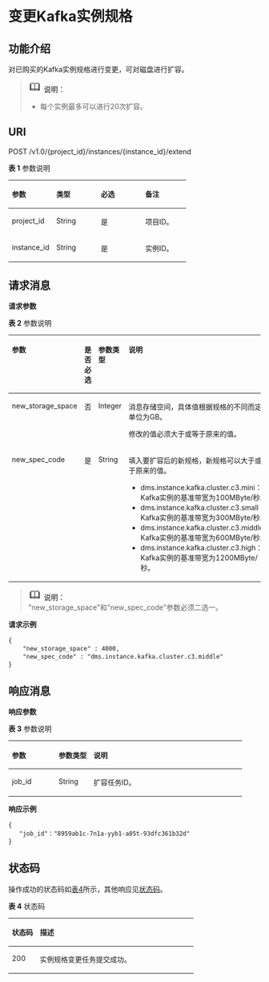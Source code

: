 # 变更Kafka实例规格<a name="ZH-CN_TOPIC_0140858141"></a>

## 功能介绍<a name="section11513161413553"></a>

对已购买的Kafka实例规格进行变更，可对磁盘进行扩容。

>![](public_sys-resources/icon-note.gif) **说明：**   
>-   每个实例最多可以进行20次扩容。  

## URI<a name="section26715417"></a>

POST /v1.0/\{project\_id\}/instances/\{instance\_id\}/extend

**表 1**  参数说明

<a name="table434018282110"></a>
<table><thead align="left"><tr id="row46806283114"><th class="cellrowborder" valign="top" width="25%" id="mcps1.2.5.1.1"><p id="p1368010288120"><a name="p1368010288120"></a><a name="p1368010288120"></a>参数</p>
</th>
<th class="cellrowborder" valign="top" width="25%" id="mcps1.2.5.1.2"><p id="p86803283111"><a name="p86803283111"></a><a name="p86803283111"></a>类型</p>
</th>
<th class="cellrowborder" valign="top" width="25%" id="mcps1.2.5.1.3"><p id="p1568018281318"><a name="p1568018281318"></a><a name="p1568018281318"></a>必选</p>
</th>
<th class="cellrowborder" valign="top" width="25%" id="mcps1.2.5.1.4"><p id="p166801828014"><a name="p166801828014"></a><a name="p166801828014"></a>备注</p>
</th>
</tr>
</thead>
<tbody><tr id="row186802285111"><td class="cellrowborder" valign="top" width="25%" headers="mcps1.2.5.1.1 "><p id="p1268012813116"><a name="p1268012813116"></a><a name="p1268012813116"></a>project_id</p>
</td>
<td class="cellrowborder" valign="top" width="25%" headers="mcps1.2.5.1.2 "><p id="p86812281319"><a name="p86812281319"></a><a name="p86812281319"></a>String</p>
</td>
<td class="cellrowborder" valign="top" width="25%" headers="mcps1.2.5.1.3 "><p id="p1768110283116"><a name="p1768110283116"></a><a name="p1768110283116"></a>是</p>
</td>
<td class="cellrowborder" valign="top" width="25%" headers="mcps1.2.5.1.4 "><p id="p20681182818117"><a name="p20681182818117"></a><a name="p20681182818117"></a>项目ID。</p>
</td>
</tr>
<tr id="row968112281014"><td class="cellrowborder" valign="top" width="25%" headers="mcps1.2.5.1.1 "><p id="p868112281017"><a name="p868112281017"></a><a name="p868112281017"></a>instance_id</p>
</td>
<td class="cellrowborder" valign="top" width="25%" headers="mcps1.2.5.1.2 "><p id="p9681328010"><a name="p9681328010"></a><a name="p9681328010"></a>String</p>
</td>
<td class="cellrowborder" valign="top" width="25%" headers="mcps1.2.5.1.3 "><p id="p4681192819115"><a name="p4681192819115"></a><a name="p4681192819115"></a>是</p>
</td>
<td class="cellrowborder" valign="top" width="25%" headers="mcps1.2.5.1.4 "><p id="p96811287114"><a name="p96811287114"></a><a name="p96811287114"></a>实例ID。</p>
</td>
</tr>
</tbody>
</table>

## 请求消息<a name="section39112169"></a>

**请求参数**

**表 2**  参数说明

<a name="table56761820495"></a>
<table><thead align="left"><tr id="row62588155"><th class="cellrowborder" valign="top" width="20%" id="mcps1.2.5.1.1"><p id="p968314119564"><a name="p968314119564"></a><a name="p968314119564"></a>参数</p>
</th>
<th class="cellrowborder" valign="top" width="15%" id="mcps1.2.5.1.2"><p id="p12683191155615"><a name="p12683191155615"></a><a name="p12683191155615"></a>是否必选</p>
</th>
<th class="cellrowborder" valign="top" width="15%" id="mcps1.2.5.1.3"><p id="p13683181116565"><a name="p13683181116565"></a><a name="p13683181116565"></a>参数类型</p>
</th>
<th class="cellrowborder" valign="top" width="50%" id="mcps1.2.5.1.4"><p id="p66836113568"><a name="p66836113568"></a><a name="p66836113568"></a>说明</p>
</th>
</tr>
</thead>
<tbody><tr id="row18393353"><td class="cellrowborder" valign="top" width="20%" headers="mcps1.2.5.1.1 "><p id="p11609128104815"><a name="p11609128104815"></a><a name="p11609128104815"></a>new_storage_space</p>
</td>
<td class="cellrowborder" valign="top" width="15%" headers="mcps1.2.5.1.2 "><p id="p323911448287"><a name="p323911448287"></a><a name="p323911448287"></a>否</p>
</td>
<td class="cellrowborder" valign="top" width="15%" headers="mcps1.2.5.1.3 "><p id="p032224222813"><a name="p032224222813"></a><a name="p032224222813"></a><span>Integer</span></p>
</td>
<td class="cellrowborder" valign="top" width="50%" headers="mcps1.2.5.1.4 "><p id="p0394154512489"><a name="p0394154512489"></a><a name="p0394154512489"></a>消息存储空间，具体值根据规格的不同而定，单位为GB。</p>
<p id="p1461019282489"><a name="p1461019282489"></a><a name="p1461019282489"></a>修改的值必须大于或等于原来的值。</p>
</td>
</tr>
<tr id="row1291281516482"><td class="cellrowborder" valign="top" width="20%" headers="mcps1.2.5.1.1 "><p id="p361020287489"><a name="p361020287489"></a><a name="p361020287489"></a>new_spec_code</p>
</td>
<td class="cellrowborder" valign="top" width="15%" headers="mcps1.2.5.1.2 "><p id="p823784482812"><a name="p823784482812"></a><a name="p823784482812"></a><span id="ph1394095514143"><a name="ph1394095514143"></a><a name="ph1394095514143"></a>是</span></p>
</td>
<td class="cellrowborder" valign="top" width="15%" headers="mcps1.2.5.1.3 "><p id="p1832413429282"><a name="p1832413429282"></a><a name="p1832413429282"></a>String</p>
</td>
<td class="cellrowborder" valign="top" width="50%" headers="mcps1.2.5.1.4 "><p id="p56106287481"><a name="p56106287481"></a><a name="p56106287481"></a>填入要扩容后的新规格，<span id="ph1750124017199"><a name="ph1750124017199"></a><a name="ph1750124017199"></a>新</span>规格<span id="ph105361449191"><a name="ph105361449191"></a><a name="ph105361449191"></a>可以大于或等于原来的值</span>。</p>
<a name="ul56102028194815"></a><a name="ul56102028194815"></a><ul id="ul56102028194815"><li>dms.instance.kafka.cluster.c3.mini：Kafka实例的基准带宽为100MByte/秒。</li><li>dms.instance.kafka.cluster.c3.small：Kafka实例的基准带宽为300MByte/秒。</li><li>dms.instance.kafka.cluster.c3.middle：Kafka实例的基准带宽为600MByte/秒。</li><li>dms.instance.kafka.cluster.c3.high：Kafka实例的基准带宽为1200MByte/秒。</li></ul>
</td>
</tr>
</tbody>
</table>

>![](public_sys-resources/icon-note.gif) **说明：**   
>"new\_storage\_space"和"new\_spec\_code"参数必须二选一。  

**请求示例**

```
{
    "new_storage_space" : 4000,  
    "new_spec_code" : "dms.instance.kafka.cluster.c3.middle"
}
```

## 响应消息<a name="section111868655716"></a>

**响应参数**

**表 3**  参数说明

<a name="table079510368334"></a>
<table><thead align="left"><tr id="row53186163"><th class="cellrowborder" valign="top" width="20%" id="mcps1.2.4.1.1"><p id="p13111919"><a name="p13111919"></a><a name="p13111919"></a>参数</p>
</th>
<th class="cellrowborder" valign="top" width="15%" id="mcps1.2.4.1.2"><p id="p55432544"><a name="p55432544"></a><a name="p55432544"></a>参数类型</p>
</th>
<th class="cellrowborder" valign="top" width="65%" id="mcps1.2.4.1.3"><p id="p60851118"><a name="p60851118"></a><a name="p60851118"></a>说明</p>
</th>
</tr>
</thead>
<tbody><tr id="row29993536"><td class="cellrowborder" valign="top" width="20%" headers="mcps1.2.4.1.1 "><p id="p86571821185110"><a name="p86571821185110"></a><a name="p86571821185110"></a>job_id</p>
</td>
<td class="cellrowborder" valign="top" width="15%" headers="mcps1.2.4.1.2 "><p id="p186546213517"><a name="p186546213517"></a><a name="p186546213517"></a>String</p>
</td>
<td class="cellrowborder" valign="top" width="65%" headers="mcps1.2.4.1.3 "><p id="p12649162119511"><a name="p12649162119511"></a><a name="p12649162119511"></a>扩容任务ID。</p>
</td>
</tr>
</tbody>
</table>

**响应示例**

```
{
   "job_id"："8959ab1c-7n1a-yyb1-a05t-93dfc361b32d"
}
```

## 状态码<a name="section778761934517"></a>

操作成功的状态码如[表4](#table1467214432612)所示，其他响应见[状态码](状态码.md)。

**表 4**  状态码

<a name="table1467214432612"></a>
<table><thead align="left"><tr id="row4725344202613"><th class="cellrowborder" valign="top" width="15.15%" id="mcps1.2.3.1.1"><p id="p0725844142612"><a name="p0725844142612"></a><a name="p0725844142612"></a>状态码</p>
</th>
<th class="cellrowborder" valign="top" width="84.85000000000001%" id="mcps1.2.3.1.2"><p id="p8725134442613"><a name="p8725134442613"></a><a name="p8725134442613"></a>描述</p>
</th>
</tr>
</thead>
<tbody><tr id="row07251445263"><td class="cellrowborder" valign="top" width="15.15%" headers="mcps1.2.3.1.1 "><p id="p1257511111328"><a name="p1257511111328"></a><a name="p1257511111328"></a>200</p>
</td>
<td class="cellrowborder" valign="top" width="84.85000000000001%" headers="mcps1.2.3.1.2 "><p id="p1257510113210"><a name="p1257510113210"></a><a name="p1257510113210"></a>实例规格变更任务提交成功。</p>
</td>
</tr>
</tbody>
</table>

